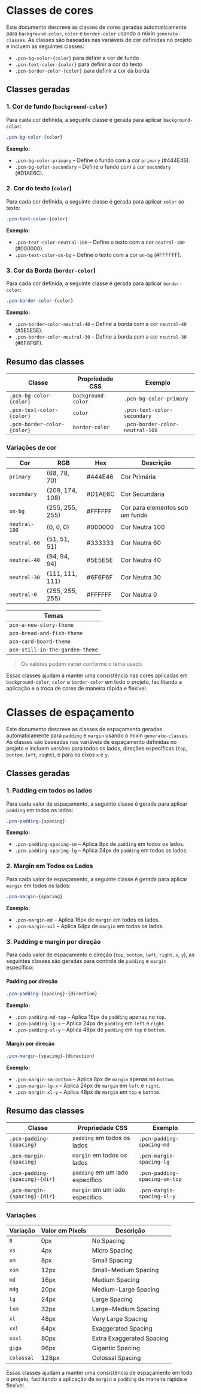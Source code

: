 # Classes de cores

Este documento descreve as classes de cores geradas automaticamente para `background-color`, `color` e `border-color` usando o mixin `generate-classes`. As classes são baseadas nas variáveis de cor definidas no projeto e incluem as seguintes classes:

- `.pcn-bg-color-{color}` para definir a cor de fundo
- `.pcn-text-color-{color}` para definir a cor do texto
- `.pcn-border-color-{color}` para definir a cor da borda

## Classes geradas

### 1. Cor de fundo (`background-color`)

Para cada cor definida, a seguinte classe é gerada para aplicar `background-color`:

```scss
.pcn-bg-color-{color}
```

**Exemplo:**

- `.pcn-bg-color-primary` – Define o fundo com a cor `primary` (#444E46).
- `.pcn-bg-color-secondary` – Define o fundo com a cor `secondary` (#D1AE6C).

### 2. Cor do texto (`color`)

Para cada cor definida, a seguinte classe é gerada para aplicar `color` ao texto:

```scss
.pcn-text-color-{color}
```

**Exemplo:**

- `.pcn-text-color-neutral-100` – Define o texto com a cor `neutral-100` (#000000).
- `.pcn-text-color-on-bg` – Define o texto com a cor `on-bg` (#FFFFFF).

### 3. Cor da Borda (`border-color`)

Para cada cor definida, a seguinte classe é gerada para aplicar `border-color`:

```scss
.pcn-border-color-{color}
```

**Exemplo:**

- `.pcn-border-color-neutral-40` – Define a borda com a cor `neutral-40` (#5E5E5E).
- `.pcn-border-color-neutral-30` – Define a borda com a cor `neutral-30` (#6F6F6F).

## Resumo das classes

| Classe                      | Propriedade CSS    | Exemplo                         |
| --------------------------- | ------------------ | ------------------------------- |
| `.pcn-bg-color-{color}`     | `background-color` | `.pcn-bg-color-primary`         |
| `.pcn-text-color-{color}`   | `color`            | `.pcn-text-color-secondary`     |
| `.pcn-border-color-{color}` | `border-color`     | `.pcn-border-color-neutral-100` |

### Variações de cor

| Cor           | RGB             | Hex     | Descrição                       |
| ------------- | --------------- | ------- | ------------------------------- |
| `primary`     | (68, 78, 70)    | #444E46 | Cor Primária                    |
| `secondary`   | (209, 174, 108) | #D1AE6C | Cor Secundária                  |
| `on-bg`       | (255, 255, 255) | #FFFFFF | Cor para elementos sob um fundo |
| `neutral-100` | (0, 0, 0)       | #000000 | Cor Neutra 100                  |
| `neutral-60`  | (51, 51, 51)    | #333333 | Cor Neutra 60                   |
| `neutral-40`  | (94, 94, 94)    | #5E5E5E | Cor Neutra 40                   |
| `neutral-30`  | (111, 111, 111) | #6F6F6F | Cor Neutra 30                   |
| `neutral-0`   | (255, 255, 255) | #FFFFFF | Cor Neutra 0                    |

| Temas                           |
| ------------------------------- |
| `pcn-a-new-story-theme`         |
| `pcn-bread-and-fish-theme`      |
| `pcn-card-board-theme`          |
| `pcn-still-in-the-garden-theme` |

> Os valores podem variar conforme o tema usado.

Essas classes ajudam a manter uma consistência nas cores aplicadas em `background-color`, `color` e `border-color` em todo o projeto, facilitando a aplicação e a troca de cores de maneira rápida e flexível.

# Classes de espaçamento

Este documento descreve as classes de espaçamento geradas automaticamente para `padding` e `margin` usando o mixin `generate-classes`. As classes são baseadas nas variáveis de espaçamento definidas no projeto e incluem versões para todos os lados, direções específicas (`top`, `bottom`, `left`, `right`), e para os eixos `x` e `y`.

## Classes geradas

### 1. Padding em todos os lados

Para cada valor de espaçamento, a seguinte classe é gerada para aplicar `padding` em todos os lados:

```scss
.pcn-padding-{spacing}
```

**Exemplo:**

- `.pcn-padding-spacing-sm` – Aplica 8px de `padding` em todos os lados.
- `.pcn-padding-spacing-lg` – Aplica 24px de `padding` em todos os lados.

### 2. Margin em Todos os Lados

Para cada valor de espaçamento, a seguinte classe é gerada para aplicar `margin` em todos os lados:

```scss
.pcn-margin-{spacing}
```

**Exemplo:**

- `.pcn-margin-md` – Aplica 16px de `margin` em todos os lados.
- `.pcn-margin-xxl` – Aplica 64px de `margin` em todos os lados.

### 3. Padding e margin por direção

Para cada valor de espaçamento e direção (`top`, `bottom`, `left`, `right`, `x`, `y`), as seguintes classes são geradas para controle de `padding` e `margin` específico:

#### Padding por direção

```scss
.pcn-padding-{spacing}-{direction}
```

**Exemplo:**

- `.pcn-padding-md-top` – Aplica 16px de `padding` apenas no `top`.
- `.pcn-padding-lg-x` – Aplica 24px de `padding` em `left` e `right`.
- `.pcn-padding-xl-y` – Aplica 48px de `padding` em `top` e `bottom`.

#### Margin por direção

```scss
.pcn-margin-{spacing}-{direction}
```

**Exemplo:**

- `.pcn-margin-sm-bottom` – Aplica 8px de `margin` apenas no `bottom`.
- `.pcn-margin-lg-x` – Aplica 24px de `margin` em `left` e `right`.
- `.pcn-margin-xl-y` – Aplica 48px de `margin` em `top` e `bottom`.

## Resumo das classes

| Classe                         | Propriedade CSS                 | Exemplo                       |
| ------------------------------ | ------------------------------- | ----------------------------- |
| `.pcn-padding-{spacing}`       | `padding` em todos os lados     | `.pcn-padding-spacing-md`     |
| `.pcn-margin-{spacing}`        | `margin` em todos os lados      | `.pcn-margin-spacing-lg`      |
| `.pcn-padding-{spacing}-{dir}` | `padding` em um lado específico | `.pcn-padding-spacing-sm-top` |
| `.pcn-margin-{spacing}-{dir}`  | `margin` em um lado específico  | `.pcn-margin-spacing-xl-y`    |

### Variações

| Variação   | Valor em Pixels | Descrição                 |
| ---------- | --------------- | ------------------------- |
| `0`        | 0px             | No Spacing                |
| `xs`       | 4px             | Micro Spacing             |
| `sm`       | 8px             | Small Spacing             |
| `xsm`      | 12px            | Small-Medium Spacing      |
| `md`       | 16px            | Medium Spacing            |
| `mdg`      | 20px            | Medium-Large Spacing      |
| `lg`       | 24px            | Large Spacing             |
| `lxm`      | 32px            | Large-Medium Spacing      |
| `xl`       | 48px            | Very Large Spacing        |
| `xxl`      | 64px            | Exaggerated Spacing       |
| `xxxl`     | 80px            | Extra Exaggerated Spacing |
| `giga`     | 96px            | Gigantic Spacing          |
| `colossal` | 128px           | Colossal Spacing          |

Essas classes ajudam a manter uma consistência de espaçamento em todo o projeto, facilitando a aplicação de `margin` e `padding` de maneira rápida e flexível.
